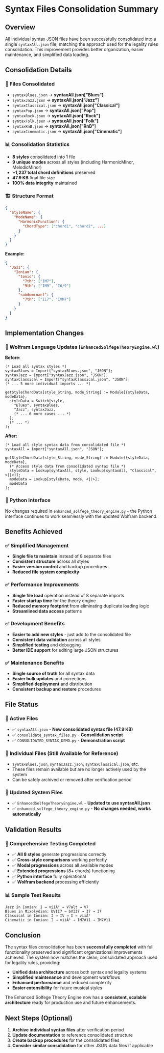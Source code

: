 # Syntax Files Consolidation Summary

## Overview

All individual syntax JSON files have been successfully consolidated into a single `syntaxAll.json` file, matching the approach used for the legality rules consolidation. This improvement provides better organization, easier maintenance, and simplified data loading.

## Consolidation Details

### 📁 Files Consolidated
- `syntaxBlues.json` → **syntaxAll.json["Blues"]**
- `syntaxJazz.json` → **syntaxAll.json["Jazz"]**
- `syntaxClassical.json` → **syntaxAll.json["Classical"]**
- `syntaxPop.json` → **syntaxAll.json["Pop"]**
- `syntaxRock.json` → **syntaxAll.json["Rock"]**
- `syntaxFolk.json` → **syntaxAll.json["Folk"]**
- `syntaxRnB.json` → **syntaxAll.json["RnB"]**
- `syntaxCinematic.json` → **syntaxAll.json["Cinematic"]**

### 📊 Consolidation Statistics
- **8 styles** consolidated into 1 file
- **9 unique modes** across all styles (including HarmonicMinor, MelodicMinor)
- **~1,237 total chord definitions** preserved
- **47.9 KB** final file size
- **100% data integrity** maintained

### 🏗️ Structure Format
```json
{
  "StyleName": {
    "ModeName": {
      "HarmonicFunction": {
        "ChordType": ["chord1", "chord2", ...]
      }
    }
  }
}
```

**Example:**
```json
{
  "Jazz": {
    "Ionian": {
      "tonic": {
        "7th": ["IM7"],
        "9th": ["IM9", "I6/9"]
      },
      "subdominant": {
        "7th": ["ii7", "IVM7"]
      }
    }
  }
}
```

## Implementation Changes

### 🔧 Wolfram Language Updates (`EnhancedSolfegeTheoryEngine.wl`)

**Before:**
```wolfram
(* Load all syntax styles *)
syntaxBlues = Import["syntaxBlues.json", "JSON"];
syntaxJazz = Import["syntaxJazz.json", "JSON"];
syntaxClassical = Import["syntaxClassical.json", "JSON"];
(* ... 5 more individual imports ... *)

getStyleChordData[style_String, mode_String] := Module[{styleData, modeData},
  styleData = Switch[style,
    "Blues", syntaxBlues,
    "Jazz", syntaxJazz,
    (* ... 6 more cases ... *)
  ];
  (* ... *)
];
```

**After:**
```wolfram
(* Load all style syntax data from consolidated file *)
syntaxAll = Import["syntaxAll.json", "JSON"];

getStyleChordData[style_String, mode_String] := Module[{styleData, modeData},
  (* Access style data from consolidated syntax file *)
  styleData = Lookup[syntaxAll, style, Lookup[syntaxAll, "Classical", <||>]];
  modeData = Lookup[styleData, mode, <||>];
  modeData
];
```

### 🐍 Python Interface 
No changes required in `enhanced_solfege_theory_engine.py` - the Python interface continues to work seamlessly with the updated Wolfram backend.

## Benefits Achieved

### ✅ **Simplified Management**
- **Single file to maintain** instead of 8 separate files
- **Consistent structure** across all styles
- **Easier version control** and backup procedures
- **Reduced file system complexity**

### ✅ **Performance Improvements**  
- **Single file load** operation instead of 8 separate imports
- **Faster startup time** for the theory engine
- **Reduced memory footprint** from eliminating duplicate loading logic
- **Streamlined data access** patterns

### ✅ **Development Benefits**
- **Easier to add new styles** - just add to the consolidated file
- **Consistent data validation** across all styles
- **Simplified testing** and debugging
- **Better IDE support** for editing large JSON structures

### ✅ **Maintenance Benefits**
- **Single source of truth** for all syntax data
- **Easier bulk updates** and corrections
- **Simplified deployment** and distribution
- **Consistent backup and restore** procedures

## File Status

### 📁 **Active Files**
- ✅ `syntaxAll.json` - **New consolidated syntax file (47.9 KB)**
- ✅ `consolidate_syntax_files.py` - **Consolidation script**
- ✅ `CONSOLIDATED_SYNTAX_DEMO.py` - **Demonstration script**

### 📁 **Individual Files** (Still Available for Reference)
- `syntaxBlues.json`, `syntaxJazz.json`, `syntaxClassical.json`, etc.
- These files remain available but are no longer actively used by the system
- Can be safely archived or removed after verification period

### 🔄 **Updated System Files**
- ✅ `EnhancedSolfegeTheoryEngine.wl` - **Updated to use syntaxAll.json**
- ✅ `enhanced_solfege_theory_engine.py` - **No changes needed, works automatically**

## Validation Results

### 🧪 **Comprehensive Testing Completed**
- ✅ **All 8 styles** generate progressions correctly
- ✅ **Cross-style comparisons** working perfectly
- ✅ **Modal progressions** across all available modes
- ✅ **Extended progressions** (8+ chords) functioning
- ✅ **Python interface** fully operational
- ✅ **Wolfram backend** processing efficiently

### 📊 **Sample Test Results**
```
Jazz in Ionian: I → viiÂ° → V7alt → V7
Blues in Mixolydian: bVII7 → bVII7 → I7 → I7  
Classical in Ionian: I → IV → I → viiÂ°
Cinematic in Ionian: I → viiÂ° → IM7#11 → IM7#11
```

## Conclusion

The syntax files consolidation has been **successfully completed** with full functionality preserved and significant organizational improvements achieved. The system now matches the clean, consolidated approach used for legality rules, providing:

- **Unified data architecture** across both syntax and legality systems
- **Simplified maintenance** and development workflows  
- **Enhanced performance** and reduced complexity
- **Easier extensibility** for future musical styles

The Enhanced Solfege Theory Engine now has a **consistent, scalable architecture** ready for production use and future enhancements.

## Next Steps (Optional)

1. **Archive individual syntax files** after verification period
2. **Update documentation** to reference consolidated structure
3. **Create backup procedures** for the consolidated files
4. **Consider similar consolidation** for other JSON data files if applicable
